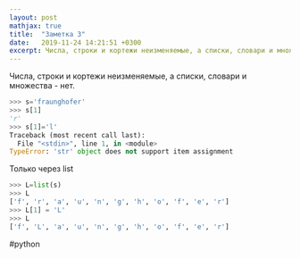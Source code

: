 ```yaml
---
layout: post
mathjax: true
title:  "Заметка 3"
date:   2019-11-24 14:21:51 +0300
excerpt: Числа, строки и кортежи неизменяемые, а списки, словари и множества - нет.
---
```


Числа, строки и кортежи неизменяемые, а списки, словари и множества - нет.

```python
>>> s='fraunghofer'
>>> s[1]
'r'
>>> s[1]='l'
Traceback (most recent call last):
  File "<stdin>", line 1, in <module>
TypeError: 'str' object does not support item assignment
```
Только через list

```python
>>> L=list(s)
>>> L
['f', 'r', 'a', 'u', 'n', 'g', 'h', 'o', 'f', 'e', 'r']
>>> L[1] = 'L'
>>> L
['f', 'L', 'a', 'u', 'n', 'g', 'h', 'o', 'f', 'e', 'r']
```
#python 
    
